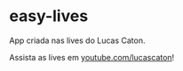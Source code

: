 # easy-lives

App criada nas lives do Lucas Caton.

Assista as lives em [youtube.com/lucascaton](https://www.youtube.com/lucascaton?sub_confirmation=1)!
